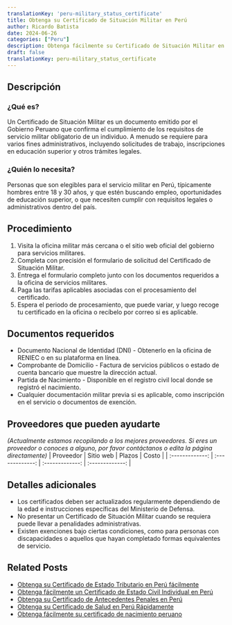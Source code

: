 ```yaml
---
translationKey: 'peru-military_status_certificate'
title: Obtenga su Certificado de Situación Militar en Perú
author: Ricardo Batista
date: 2024-06-26
categories: ["Peru"]
description: Obtenga fácilmente su Certificado de Situación Militar en Perú con esta guía paso a paso y lista de documentos requeridos.
draft: false
translationKey: peru-military_status_certificate
---
```


## Descripción
### ¿Qué es?
Un Certificado de Situación Militar es un documento emitido por el Gobierno Peruano que confirma el cumplimiento de los requisitos de servicio militar obligatorio de un individuo. A menudo se requiere para varios fines administrativos, incluyendo solicitudes de trabajo, inscripciones en educación superior y otros trámites legales.

### ¿Quién lo necesita?
Personas que son elegibles para el servicio militar en Perú, típicamente hombres entre 18 y 30 años, y que estén buscando empleo, oportunidades de educación superior, o que necesiten cumplir con requisitos legales o administrativos dentro del país.

## Procedimiento

1. Visita la oficina militar más cercana o el sitio web oficial del gobierno para servicios militares.
2. Completa con precisión el formulario de solicitud del Certificado de Situación Militar.
3. Entrega el formulario completo junto con los documentos requeridos a la oficina de servicios militares.
4. Paga las tarifas aplicables asociadas con el procesamiento del certificado.
5. Espera el periodo de procesamiento, que puede variar, y luego recoge tu certificado en la oficina o recíbelo por correo si es aplicable.

## Documentos requeridos

- Documento Nacional de Identidad (DNI) - Obtenerlo en la oficina de RENIEC o en su plataforma en línea.
- Comprobante de Domicilio - Factura de servicios públicos o estado de cuenta bancario que muestre la dirección actual.
- Partida de Nacimiento - Disponible en el registro civil local donde se registró el nacimiento.
- Cualquier documentación militar previa si es aplicable, como inscripción en el servicio o documentos de exención.

## Proveedores que pueden ayudarte
_(Actualmente estamos recopilando a los mejores proveedores. Si eres un proveedor o conoces a alguno, por favor contáctanos o edita la página directamente)_
| Proveedor        |     Sitio web     |     Plazos    |       Costo      |
| :-------------: | :-------------: |  :-------------: | :-------------: |

## Detalles adicionales

- Los certificados deben ser actualizados regularmente dependiendo de la edad e instrucciones específicas del Ministerio de Defensa.
- No presentar un Certificado de Situación Militar cuando se requiera puede llevar a penalidades administrativas.
- Existen exenciones bajo ciertas condiciones, como para personas con discapacidades o aquellos que hayan completado formas equivalentes de servicio.


## Related Posts

- [Obtenga su Certificado de Estado Tributario en Perú fácilmente](https://tramitit.com/es/guides/peru/certificado_de_situación_tributaria/)
- [Obtenga fácilmente un Certificado de Estado Civil Individual en Perú](https://tramitit.com/es/guides/peru/certificado_de_soltería/)
- [Obtenga su Certificado de Antecedentes Penales en Perú](https://tramitit.com/es/guides/peru/certificado_de_antecedentes_penales/)
- [Obtenga su Certificado de Salud en Perú Rápidamente](https://tramitit.com/es/guides/peru/certificado_de_salud/)
- [Obtenga fácilmente su certificado de nacimiento peruano](https://tramitit.com/es/guides/peru/certificado_de_nacimiento/)